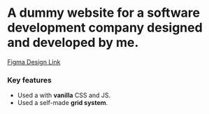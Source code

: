 A dummy website for a software development company designed and developed by me.
==============
[Figma Design Link](https://www.figma.com/file/3GbNEt8axBCQ8PxsWZt6Y5/access_data?node-id=0%3A1)
 
### Key features 
* Used a with **vanilla** CSS and JS.
* Used a self-made **grid system**.